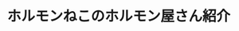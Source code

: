 ---
permalink: /blog/tags/horumon/
tags: horumon
title: "ホルモンねこのホルモン屋さん紹介"
teaser: "群馬県を中心にホルモン屋さんを食べ歩きます！"
layout: blog_by_tags
header:
    title: "ホルモンねこのホルモン屋さん紹介"
    image_fullwidth: header-chobi.jpg
---